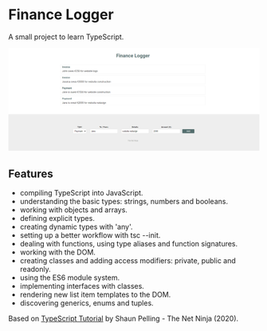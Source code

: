 # Finance Logger

A small project to learn TypeScript.

<p align="center">
        <img src="screenshot.png">
</p>

## Features

- compiling TypeScript into JavaScript.
- understanding the basic types: strings, numbers and booleans.
- working with objects and arrays.
- defining explicit types.
- creating dynamic types with 'any'.
- setting up a better workflow with tsc --init.
- dealing with functions, using type aliases and function signatures.
- working with the DOM.
- creating classes and adding access modifiers: private, public and readonly.
- using the ES6 module system.
- implementing interfaces with classes.
- rendering new list item templates to the DOM.
- discovering generics, enums and tuples.

Based on [TypeScript Tutorial](https://www.youtube.com/playlist?list=PL4cUxeGkcC9gUgr39Q_yD6v-bSyMwKPUI) by Shaun Pelling - The Net Ninja (2020).
